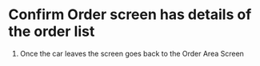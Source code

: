 # Confirm Order screen has details of the order list
1. Once the car leaves the screen goes back to the Order Area Screen
